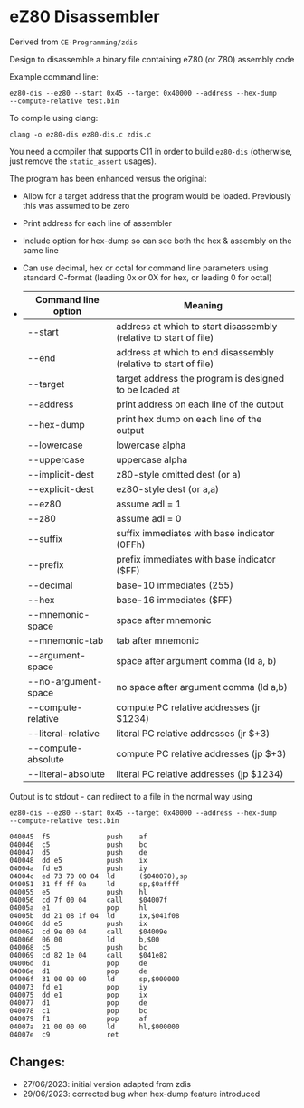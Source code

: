 # eZ80 Disassembler

Derived from `CE-Programming/zdis`

Design to disassemble a binary file containing eZ80 (or Z80) assembly code

Example command line:

```
ez80-dis --ez80 --start 0x45 --target 0x40000 --address --hex-dump
--compute-relative test.bin
```

To compile using clang:

```
clang -o ez80-dis ez80-dis.c zdis.c
```

You need a compiler that supports C11 in order to build `ez80-dis` (otherwise, just remove the `static_assert` usages).

The program has been enhanced versus the original:

- Allow for a target address that the program would be loaded. Previously this was assumed to be zero

- Print address for each line of assembler

- Include option for hex-dump so can see both the hex & assembly on the same line

- Can use decimal, hex or octal for command line parameters using standard C-format (leading 0x or 0X for hex, or leading 0 for octal)

- | Command line option | Meaning                                                           |
  | ------------------- | ----------------------------------------------------------------- |
  | --start             | address at which to start disassembly (relative to start of file) |
  | --end               | address at which to end disassembly (relative to start of file)   |
  | --target            | target address the program is designed to be loaded at            |
  | --address           | print address on each line of the output                          |
  | --hex-dump          | print hex dump on each line of the output                         |
  | --lowercase         | lowercase alpha                                                   |
  | --uppercase         | uppercase alpha                                                   |
  | --implicit-dest     | z80-style omitted dest (or a)                                     |
  | --explicit-dest     | ez80-style dest (or a,a)                                          |
  | --ez80              | assume adl = 1                                                    |
  | --z80               | assume adl = 0                                                    |
  | --suffix            | suffix immediates with base indicator (0FFh)                      |
  | --prefix            | prefix immediates with base indicator ($FF)                       |
  | --decimal           | base-10 immediates (255)                                          |
  | --hex               | base-16 immediates ($FF)                                          |
  | --mnemonic-space    | space after mnemonic                                              |
  | --mnemonic-tab      | tab after mnemonic                                                |
  | --argument-space    | space after argument comma (ld a, b)                              |
  | --no-argument-space | no space after argument comma (ld a,b)                            |
  | --compute-relative  | compute PC relative addresses (jr $1234)                          |
  | --literal-relative  | literal PC relative addresses (jr $+3)                            |
  | --compute-absolute  | compute PC relative addresses (jp $+3)                            |
  | --literal-absolute  | literal PC relative addresses (jp $1234)                          |

Output is to stdout - can redirect to a file in the normal way using

```
ez80-dis --ez80 --start 0x45 --target 0x40000 --address --hex-dump
--compute-relative test.bin

040045  f5              push    af
040046  c5              push    bc
040047  d5              push    de
040048  dd e5           push    ix
04004a  fd e5           push    iy
04004c  ed 73 70 00 04  ld      ($040070),sp
040051  31 ff ff 0a     ld      sp,$0affff
040055  e5              push    hl
040056  cd 7f 00 04     call    $04007f
04005a  e1              pop     hl
04005b  dd 21 08 1f 04  ld      ix,$041f08
040060  dd e5           push    ix
040062  cd 9e 00 04     call    $04009e
040066  06 00           ld      b,$00
040068  c5              push    bc
040069  cd 82 1e 04     call    $041e82
04006d  d1              pop     de
04006e  d1              pop     de
04006f  31 00 00 00     ld      sp,$000000
040073  fd e1           pop     iy
040075  dd e1           pop     ix
040077  d1              pop     de
040078  c1              pop     bc
040079  f1              pop     af
04007a  21 00 00 00     ld      hl,$000000
04007e  c9              ret
```

## Changes:

- 27/06/2023: initial version adapted from zdis
- 29/06/2023: corrected bug when hex-dump feature introduced
